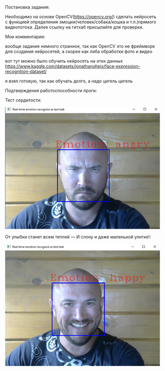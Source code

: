 Постановка задания:

Необходимо на основе OpenCV(https://opencv.org/) сделать нейросеть с функцией определения эмоции(человек/собака/кошка и т.п.)прямого видеопотока.
Далее ссылку на гитхаб присылайте для проверки.


Мои комментарии:

вообще задание немного странное, так как OpenCV это не фреймворк для создания нейросетей, а скорее как либа обработки фото и видео


вот тут можно было обучить нейросеть на этих данных  https://www.kaggle.com/datasets/jonathanoheix/face-expression-recognition-dataset/


я взял готовую, так как обучать долго, а надо цигель цигель

Подтверждения работоспособности проги:

Тест сердитости:

![angry](images/test1.png)


От улыбки станет всем теплей — И слону и даже маленькой улитке!:

![happy](images/test2.png)


